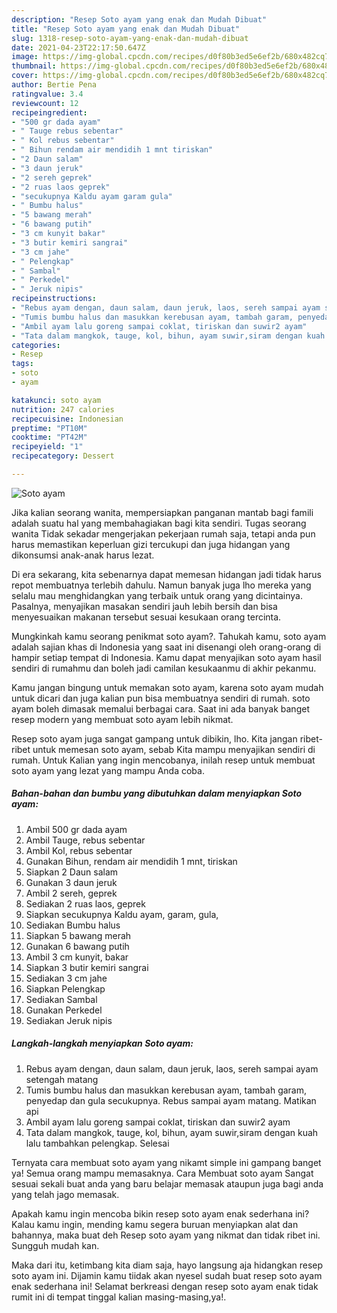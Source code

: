 ```yaml
---
description: "Resep Soto ayam yang enak dan Mudah Dibuat"
title: "Resep Soto ayam yang enak dan Mudah Dibuat"
slug: 1318-resep-soto-ayam-yang-enak-dan-mudah-dibuat
date: 2021-04-23T22:17:50.647Z
image: https://img-global.cpcdn.com/recipes/d0f80b3ed5e6ef2b/680x482cq70/soto-ayam-foto-resep-utama.jpg
thumbnail: https://img-global.cpcdn.com/recipes/d0f80b3ed5e6ef2b/680x482cq70/soto-ayam-foto-resep-utama.jpg
cover: https://img-global.cpcdn.com/recipes/d0f80b3ed5e6ef2b/680x482cq70/soto-ayam-foto-resep-utama.jpg
author: Bertie Pena
ratingvalue: 3.4
reviewcount: 12
recipeingredient:
- "500 gr dada ayam"
- " Tauge rebus sebentar"
- " Kol rebus sebentar"
- " Bihun rendam air mendidih 1 mnt tiriskan"
- "2 Daun salam"
- "3 daun jeruk"
- "2 sereh geprek"
- "2 ruas laos geprek"
- "secukupnya Kaldu ayam garam gula"
- " Bumbu halus"
- "5 bawang merah"
- "6 bawang putih"
- "3 cm kunyit bakar"
- "3 butir kemiri sangrai"
- "3 cm jahe"
- " Pelengkap"
- " Sambal"
- " Perkedel"
- " Jeruk nipis"
recipeinstructions:
- "Rebus ayam dengan, daun salam, daun jeruk, laos, sereh sampai ayam setengah matang"
- "Tumis bumbu halus dan masukkan kerebusan ayam, tambah garam, penyedap dan gula secukupnya. Rebus sampai ayam matang. Matikan api"
- "Ambil ayam lalu goreng sampai coklat, tiriskan dan suwir2 ayam"
- "Tata dalam mangkok, tauge, kol, bihun, ayam suwir,siram dengan kuah lalu tambahkan pelengkap. Selesai"
categories:
- Resep
tags:
- soto
- ayam

katakunci: soto ayam 
nutrition: 247 calories
recipecuisine: Indonesian
preptime: "PT10M"
cooktime: "PT42M"
recipeyield: "1"
recipecategory: Dessert

---
```



![Soto ayam](https://img-global.cpcdn.com/recipes/d0f80b3ed5e6ef2b/680x482cq70/soto-ayam-foto-resep-utama.jpg)

Jika kalian seorang wanita, mempersiapkan panganan mantab bagi famili adalah suatu hal yang membahagiakan bagi kita sendiri. Tugas seorang  wanita Tidak sekadar mengerjakan pekerjaan rumah saja, tetapi anda pun harus memastikan keperluan gizi tercukupi dan juga hidangan yang dikonsumsi anak-anak harus lezat.

Di era  sekarang, kita sebenarnya dapat memesan hidangan jadi tidak harus repot membuatnya terlebih dahulu. Namun banyak juga lho mereka yang selalu mau menghidangkan yang terbaik untuk orang yang dicintainya. Pasalnya, menyajikan masakan sendiri jauh lebih bersih dan bisa menyesuaikan makanan tersebut sesuai kesukaan orang tercinta. 



Mungkinkah kamu seorang penikmat soto ayam?. Tahukah kamu, soto ayam adalah sajian khas di Indonesia yang saat ini disenangi oleh orang-orang di hampir setiap tempat di Indonesia. Kamu dapat menyajikan soto ayam hasil sendiri di rumahmu dan boleh jadi camilan kesukaanmu di akhir pekanmu.

Kamu jangan bingung untuk memakan soto ayam, karena soto ayam mudah untuk dicari dan juga kalian pun bisa membuatnya sendiri di rumah. soto ayam boleh dimasak memalui berbagai cara. Saat ini ada banyak banget resep modern yang membuat soto ayam lebih nikmat.

Resep soto ayam juga sangat gampang untuk dibikin, lho. Kita jangan ribet-ribet untuk memesan soto ayam, sebab Kita mampu menyajikan sendiri di rumah. Untuk Kalian yang ingin mencobanya, inilah resep untuk membuat soto ayam yang lezat yang mampu Anda coba.

<!--inarticleads1-->

##### Bahan-bahan dan bumbu yang dibutuhkan dalam menyiapkan Soto ayam:

1. Ambil 500 gr dada ayam
1. Ambil  Tauge, rebus sebentar
1. Ambil  Kol, rebus sebentar
1. Gunakan  Bihun, rendam air mendidih 1 mnt, tiriskan
1. Siapkan 2 Daun salam
1. Gunakan 3 daun jeruk
1. Ambil 2 sereh, geprek
1. Sediakan 2 ruas laos, geprek
1. Siapkan secukupnya Kaldu ayam, garam, gula,
1. Sediakan  Bumbu halus
1. Siapkan 5 bawang merah
1. Gunakan 6 bawang putih
1. Ambil 3 cm kunyit, bakar
1. Siapkan 3 butir kemiri sangrai
1. Sediakan 3 cm jahe
1. Siapkan  Pelengkap
1. Sediakan  Sambal
1. Gunakan  Perkedel
1. Sediakan  Jeruk nipis




<!--inarticleads2-->

##### Langkah-langkah menyiapkan Soto ayam:

1. Rebus ayam dengan, daun salam, daun jeruk, laos, sereh sampai ayam setengah matang
1. Tumis bumbu halus dan masukkan kerebusan ayam, tambah garam, penyedap dan gula secukupnya. Rebus sampai ayam matang. Matikan api
1. Ambil ayam lalu goreng sampai coklat, tiriskan dan suwir2 ayam
1. Tata dalam mangkok, tauge, kol, bihun, ayam suwir,siram dengan kuah lalu tambahkan pelengkap. Selesai




Ternyata cara membuat soto ayam yang nikamt simple ini gampang banget ya! Semua orang mampu memasaknya. Cara Membuat soto ayam Sangat sesuai sekali buat anda yang baru belajar memasak ataupun juga bagi anda yang telah jago memasak.

Apakah kamu ingin mencoba bikin resep soto ayam enak sederhana ini? Kalau kamu ingin, mending kamu segera buruan menyiapkan alat dan bahannya, maka buat deh Resep soto ayam yang nikmat dan tidak ribet ini. Sungguh mudah kan. 

Maka dari itu, ketimbang kita diam saja, hayo langsung aja hidangkan resep soto ayam ini. Dijamin kamu tiidak akan nyesel sudah buat resep soto ayam enak sederhana ini! Selamat berkreasi dengan resep soto ayam enak tidak rumit ini di tempat tinggal kalian masing-masing,ya!.

